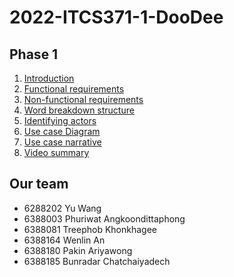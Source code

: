 # 2022-ITCS371-1-DooDee
## Phase 1
1. [Introduction](phase1/Introduction.md)
2. [Functional requirements](phase1/functional_requirements.md)
3. [Non-functional requirements](phase1/non-functional_requirements.md)
4. [Word breakdown structure](phase1/word_breakdown_structure.md)
5. [Identifying actors](phase1/Identifying_actors.md)
6. [Use case Diagram](phase1/use_case_diagram.md)
7. [Use case narrative](phase1/use_case_narrative.md)
8. [Video summary](https://drive.google.com/file/d/10mBdxVm-La595cIGSMTwqqDQExWk6BGN/view)

## Our team
- 6288202	Yu	Wang
- 6388003	Phuriwat	Angkoondittaphong
- 6388081	Treephob	Khonkhagee
- 6388164	Wenlin	An
- 6388180	Pakin	Ariyawong
- 6388185	Bunradar	Chatchaiyadech
